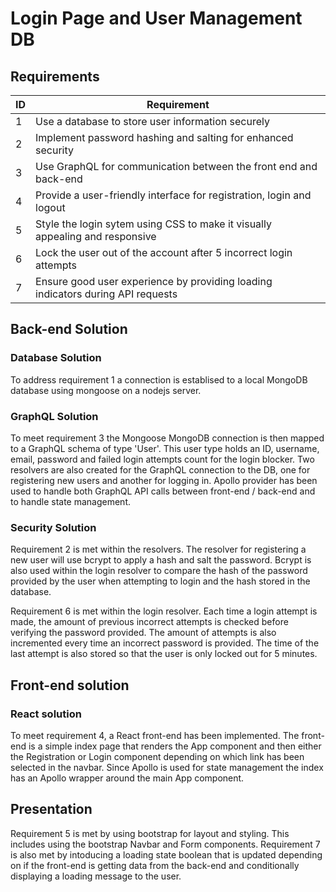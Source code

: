# Login Page and User Management DB

## Requirements

| ID         | Requirement     |
|--------------|-----------|
| 1 | Use a database to store user information securely |
| 2 | Implement password hashing and salting for enhanced security |
| 3 | Use GraphQL for communication between the front end and back-end |
| 4 | Provide a user-friendly interface for registration, login and logout  |
| 5 | Style the login sytem using CSS to make it visually appealing and responsive  |
| 6 | Lock the user out of the account after 5 incorrect login attempts |
| 7 | Ensure good user experience by providing loading indicators during API requests |

## Back-end Solution

### Database Solution 

To address requirement 1 a connection is establised to a local MongoDB database using mongoose on a nodejs server. 

### GraphQL Solution

To meet requirement 3 the Mongoose MongoDB connection is then mapped to a GraphQL schema of type 'User'. This user type holds an ID, username, email, password and failed login attempts count for the login blocker. Two resolvers are also created for the GraphQL connection to the DB, one for registering new users and another for logging in. Apollo provider has been used to handle both GraphQL API calls between front-end / back-end and to handle state management.

### Security Solution

Requirement 2 is met within the resolvers. The resolver for registering a new user will use bcrypt to apply a hash and salt the password. Bcrypt is also used within the login resolver to compare the hash of the password provided by the user when attempting to login and the hash stored in the database.

Requirement 6 is met within the login resolver. Each time a login attempt is made, the amount of previous incorrect attempts is checked before verifying the password provided. The amount of attempts is also incremented every time an incorrect password is provided. The time of the last attempt is also stored so that the user is only locked out for 5 minutes.

## Front-end solution

### React solution

To meet requirement 4, a React front-end has been implemented. The front-end is a simple index page that renders the App component and then either the Registration or Login component depending on which link has been selected in the navbar. Since Apollo is used for state management the index has an Apollo wrapper around the main App component.

## Presentation

Requirement 5 is met by using bootstrap for layout and styling. This includes using the bootstrap Navbar and Form components. Requirement 7 is also met by intoducing a loading state boolean that is updated depending on if the front-end is getting data from the back-end and conditionally displaying a loading message to the user.
